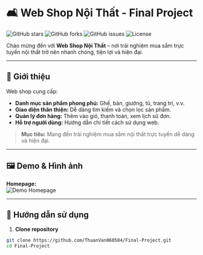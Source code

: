 # 🛋️ Web Shop Nội Thất - Final Project

![GitHub stars](https://img.shields.io/github/stars/username/Final-Project?style=social) ![GitHub forks](https://img.shields.io/github/forks/username/Final-Project?style=social) ![GitHub issues](https://img.shields.io/github/issues/username/Final-Project) ![License](https://img.shields.io/github/license/username/Final-Project)

Chào mừng đến với **Web Shop Nội Thất** – nơi trải nghiệm mua sắm trực tuyến nội thất trở nên nhanh chóng, tiện lợi và hiện đại.  

---

## 🌟 Giới thiệu

Web shop cung cấp:  
- **Danh mục sản phẩm phong phú:** Ghế, bàn, giường, tủ, trang trí, v.v.  
- **Giao diện thân thiện:** Dễ dàng tìm kiếm và chọn lọc sản phẩm.  
- **Quản lý đơn hàng:** Thêm vào giỏ, thanh toán, xem lịch sử đơn.  
- **Hỗ trợ người dùng:** Hướng dẫn chi tiết cách sử dụng web.  

> **Mục tiêu:** Mang đến trải nghiệm mua sắm nội thất trực tuyến dễ dàng và hiện đại.  

---

## 🖼️ Demo & Hình ảnh

**Homepage:**  
![Demo Homepage](./bfcf1b3b-5a04-4412-aaff-716b879e118b.png)  


---

## 📌 Hướng dẫn sử dụng

1. **Clone repository**  
```bash
git clone https://github.com/ThuanVan060504/Final-Project.git
cd Final-Project

